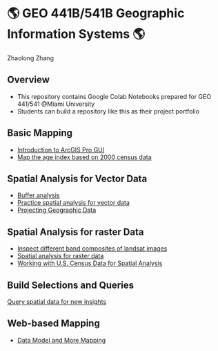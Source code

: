 # :earth_americas: GEO 441B/541B Geographic Information Systems :earth_americas:

Zhaolong Zhang

## Overview
- This repository contains Google Colab Notebooks prepared for GEO 441/541 @Miami University
- Students can build a repository like this as their project portfolio

## Basic Mapping

- [Introduction to ArcGIS Pro GUI](https://github.com/Yibandege/gis-project-portfolio-geo441-541b/blob/main/basic-mapping/first-arcgis-mapping.ipynb)
- [Map the age index based on 2000 census data](https://github.com/Yibandege/gis-project-portfolio-geo441-541b/blob/main/Build%20Selections%20and%20Queries/%E2%80%9Cweek_05_assignment_template_ipynb%E2%80%9D%E7%9A%84%E5%89%AF%E6%9C%AC.ipynb)

## Spatial Analysis for Vector Data

- [Buffer analysis](https://github.com/Yibandege/gis-project-portfolio-geo441-541b/blob/main/%E2%80%9CGEO441b_in_class_exercise_lat_lon_calc_ipynb%E2%80%9D%E7%9A%84%E5%89%AF%E6%9C%AC.ipynb)
- [Practice spatial analysis for vector data](https://github.com/Yibandege/gis-project-portfolio-geo441-541b/blob/main/spatial-analysis-vector-data/mapping-cholera-outbreaks-pumps-london.ipynb%E2%80%9D%E7%9A%84%E5%89%AF%E6%9C%AC.ipynb)
- [Projecting Geographic Data](https://github.com/Yibandege/gis-project-portfolio-geo441-541b/blob/main/%E2%80%9Cweek_03_assignment_template_ipynb%E2%80%9D%E7%9A%84%E5%89%AF%E6%9C%AC.ipynb)
  

## Spatial Analysis for raster Data

- [Inspect different band composites of landsat images](https://github.com/Yibandege/gis-project-portfolio-geo441-541b/blob/main/spatial-analysis-vector-data/mapping-cholera-outbreaks-pumps-london.ipynb%E2%80%9D%E7%9A%84%E5%89%AF%E6%9C%AC.ipynb)
- [Spatial analysis for raster data](https://github.com/Yibandege/gis-project-portfolio-geo441-541b/blob/main/%E2%80%9Cweek_09_assignment_template_ipynb%E2%80%9D%E7%9A%84%E5%89%AF%E6%9C%AC.ipynb)
- [Working with U.S. Census Data for Spatial Analysis](https://github.com/Yibandege/gis-project-portfolio-geo441-541b/blob/main/spatial-analysis-raster-data/Copy_of_week_12_assignment_template.ipynb)
## Build Selections and Queries

[Query spatial data for new insights](https://github.com/Yibandege/gis-project-portfolio-geo441-541b/blob/main/Build%20Selections%20and%20Queries/%E2%80%9Cweek_05_assignment_template_ipynb%E2%80%9D%E7%9A%84%E5%89%AF%E6%9C%AC.ipynb)



## Web-based Mapping
- [Data Model and More Mapping](https://github.com/Yibandege/gis-project-portfolio-geo441-541b/blob/main/Web-based%20Mapping/%E2%80%9Cweek_02_assignment_template_ipynb%E2%80%9D%E7%9A%84%E5%89%AF%E6%9C%AC.ipynb)
